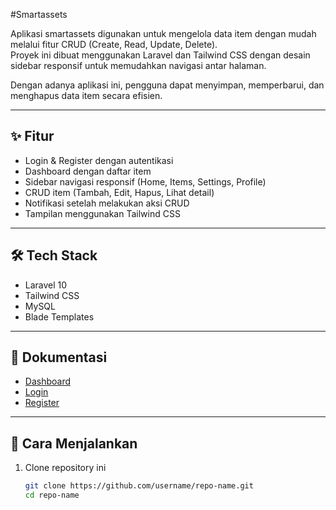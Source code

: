 #Smartassets

Aplikasi smartassets digunakan untuk mengelola data item dengan mudah melalui fitur CRUD (Create, Read, Update, Delete).  
Proyek ini dibuat menggunakan Laravel dan Tailwind CSS dengan desain sidebar responsif untuk memudahkan navigasi antar halaman.

Dengan adanya aplikasi ini, pengguna dapat menyimpan, memperbarui, dan menghapus data item secara efisien.

---

## ✨ Fitur
- Login & Register dengan autentikasi
- Dashboard dengan daftar item
- Sidebar navigasi responsif (Home, Items, Settings, Profile)
- CRUD item (Tambah, Edit, Hapus, Lihat detail)
- Notifikasi setelah melakukan aksi CRUD
- Tampilan menggunakan Tailwind CSS

---

## 🛠 Tech Stack
- Laravel 10
- Tailwind CSS
- MySQL
- Blade Templates

---

## 📸 Dokumentasi
- [Dashboard](images/dashboard.png)
- [Login](images/login.png)
- [Register](images/register.png)

---

## 🚀 Cara Menjalankan
1. Clone repository ini  
   ```bash
   git clone https://github.com/username/repo-name.git
   cd repo-name
